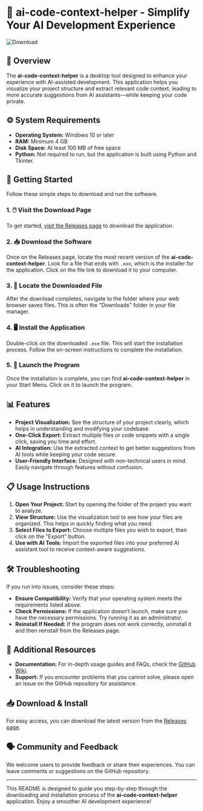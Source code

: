 # 🚀 ai-code-context-helper - Simplify Your AI Development Experience

![Download](https://img.shields.io/badge/Download-via%20Releases-brightgreen)

## 🌟 Overview

The **ai-code-context-helper** is a desktop tool designed to enhance your experience with AI-assisted development. This application helps you visualize your project structure and extract relevant code context, leading to more accurate suggestions from AI assistants—while keeping your code private.

## ⚙️ System Requirements

- **Operating System:** Windows 10 or later
- **RAM:** Minimum 4 GB
- **Disk Space:** At least 100 MB of free space
- **Python:** Not required to run, but the application is built using Python and Tkinter.

## 🚀 Getting Started

Follow these simple steps to download and run the software.

### 1. 🖱️ Visit the Download Page

To get started, [visit the Releases page](https://github.com/shouan123/ai-code-context-helper/releases) to download the application.

### 2. 📥 Download the Software

Once on the Releases page, locate the most recent version of the **ai-code-context-helper**. Look for a file that ends with `.exe`, which is the installer for the application. Click on the file link to download it to your computer.

### 3. 📂 Locate the Downloaded File

After the download completes, navigate to the folder where your web browser saves files. This is often the "Downloads" folder in your file manager.

### 4. 🖥️ Install the Application

Double-click on the downloaded `.exe` file. This will start the installation process. Follow the on-screen instructions to complete the installation.

### 5. 🚀 Launch the Program

Once the installation is complete, you can find **ai-code-context-helper** in your Start Menu. Click on it to launch the program.

## 📊 Features

- **Project Visualization:** See the structure of your project clearly, which helps in understanding and modifying your codebase.
- **One-Click Export:** Extract multiple files or code snippets with a single click, saving you time and effort.
- **AI Integration:** Use the extracted context to get better suggestions from AI tools while keeping your code secure.
- **User-Friendly Interface:** Designed with non-technical users in mind. Easily navigate through features without confusion.

## 📋 Usage Instructions

1. **Open Your Project:** Start by opening the folder of the project you want to analyze.  
2. **View Structure:** Use the visualization tool to see how your files are organized. This helps in quickly finding what you need.
3. **Select Files to Export:** Choose multiple files you wish to export, then click on the "Export" button.
4. **Use with AI Tools:** Import the exported files into your preferred AI assistant tool to receive context-aware suggestions.

## 🛠️ Troubleshooting

If you run into issues, consider these steps:

- **Ensure Compatibility:** Verify that your operating system meets the requirements listed above.
- **Check Permissions:** If the application doesn’t launch, make sure you have the necessary permissions. Try running it as an administrator.
- **Reinstall If Needed:** If the program does not work correctly, uninstall it and then reinstall from the Releases page.

## 🔗 Additional Resources

- **Documentation:** For in-depth usage guides and FAQs, check the [GitHub Wiki](https://github.com/shouan123/ai-code-context-helper/wiki).
- **Support:** If you encounter problems that you cannot solve, please open an issue on the GitHub repository for assistance.

## 📥 Download & Install

For easy access, you can download the latest version from the [Releases page](https://github.com/shouan123/ai-code-context-helper/releases).

## 🗣️ Community and Feedback

We welcome users to provide feedback or share their experiences. You can leave comments or suggestions on the GitHub repository.

---

This README is designed to guide you step-by-step through the downloading and installation process of the **ai-code-context-helper** application. Enjoy a smoother AI development experience!